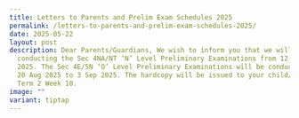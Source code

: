 ```yaml
---
title: Letters to Parents and Prelim Exam Schedules 2025
permalink: /letters-to-parents-and-prelim-exam-schedules-2025/
date: 2025-05-22
layout: post
description: Dear Parents/Guardians, We wish to inform you that we will be
  conducting the Sec 4NA/NT ‘N’ Level Preliminary Examinations from 12 to 21 Aug
  2025. The Sec 4E/5N ‘O’ Level Preliminary Examinations will be conducted from
  20 Aug 2025 to 3 Sep 2025. The hardcopy will be issued to your child/ward in
  Term 2 Week 10.
image: ""
variant: tiptap
---
```

